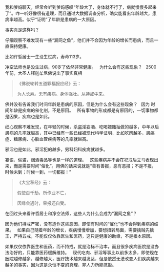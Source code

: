我和爹妈聊天，经常会听到爹妈感叹“年龄大了，身体就不行了，病就慢慢多起来了”。咋一听好像很有道理，而且通过大数据调查分析，确实能看出年龄越大，患病率越高。似乎“证明”了年龄是患病的一大原因。

事实真是这样吗？

仔细观察不难发现有一些“漏网之鱼”，他们并不会因为年龄的增长而患病，而且一直保持健康。

比如许哲居士一生没生过病，寿命113岁。

净空法师也是没生过病，90岁了依然非常健康。
&nbsp;
为什么会有这些现象？
&nbsp;
2500年前，大圣人释迦牟尼佛说出了事实真相

> 《佛说轮转五道罪福报应经》云：
> 
> 为人长寿。无有疾病。身体强壮。从持戒中来。

佛并没有告诉我们时间年龄是患病的原因，但是为什么会有这些现象？
&nbsp;
因为 时间年龄是疾病的催化剂，不是原因。
&nbsp;
所有事物的形成都是有原因的，一切事物都是因果，疾病也是如此。

细心观察不难发现，在年轻的时候，杀盗淫妄酒、吃喝嫖赌抽做的越多，中年以后患病的几率就越高，其中已经有一些已经被现代科学证明，比如吃肉越多，患癌症、糖尿病、心脑血管疾病等的几率就越高。

邪淫也是如此，邪淫犯的越多，男科妇科疾病就越多。

妄语、偷盗，烟酒毒品等也是一样的道理。
&nbsp;
这些疾病并不会在犯戒后立马表现出来，而是需要时间“催化”。用佛的话来说就是“善有善报，恶有恶报；不是不报，时候未到；时候一到，一切都报！”

> 《大宝积经》云：
> 
> 假使百千劫，所作业不亡，
> 
> 因缘会遇时，果报还自受。

在回过头来看许哲居士和净空法师，这些人为什么会成为“漏网之鱼”？

因为他们持戒严密，没有造作这些恶因，即使有时间的“催化”也不会得到疾病的结果。
&nbsp;
如果自己随着年龄的增长，疾病慢慢增加，要想扭转局面，需要擒贼先擒王，严持五戒，不能仅仅依靠医生和医药，这只是健康的助缘，不是根本原因。

如果仅仅依靠医生和医药，而不持戒，就是治标不治本，而且很多疾病医院是没办法治好的，只能靠医药缓解维持。
&nbsp;
现代吃肉、邪淫等事比以前多太多，即使现在医院越修越多，越修越大，医疗技术越来越发达，但是依然无法改变人们疾病越来越多的事实，因为这是永恒不变的真理，非人力所能抗拒。